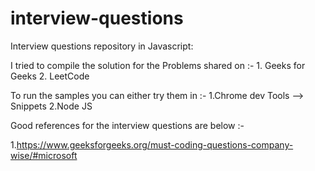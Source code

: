 # interview-questions
Interview questions repository in Javascript:

I tried to compile the solution for the Problems shared on :-
    1. Geeks for Geeks 
    2. LeetCode 

To run the samples you can either try them in :-
    1.Chrome dev Tools --> Snippets
    2.Node JS

Good references for the interview questions are below :-

1.https://www.geeksforgeeks.org/must-coding-questions-company-wise/#microsoft